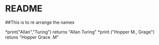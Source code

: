 README
================

##This is to re arrange the names

*print("Allan","Turing") returns "Allan Turing"
*print ("Hopper M., Grage") retuns "Hopper Grace .M"